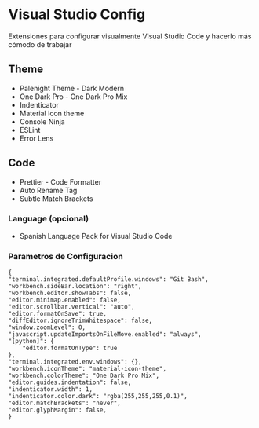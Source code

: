 # Visual Studio Config

Extensiones para configurar visualmente Visual Studio Code y hacerlo más cómodo de trabajar

## Theme

 - Palenight Theme - Dark Modern
 - One Dark Pro - One Dark Pro Mix
 - Indenticator
 - Material Icon theme
 - Console Ninja
 - ESLint
 - Error Lens

## Code

 - Prettier - Code Formatter
 - Auto Rename Tag
 - Subtle Match Brackets

### Language (opcional)

 - Spanish Language Pack for Visual Studio Code

### Parametros de Configuracion

    {
    "terminal.integrated.defaultProfile.windows": "Git Bash",
    "workbench.sideBar.location": "right",
    "workbench.editor.showTabs": false,
    "editor.minimap.enabled": false,
    "editor.scrollbar.vertical": "auto",
    "editor.formatOnSave": true,
    "diffEditor.ignoreTrimWhitespace": false,
    "window.zoomLevel": 0,
    "javascript.updateImportsOnFileMove.enabled": "always",
    "[python]": {
        "editor.formatOnType": true
    },
    "terminal.integrated.env.windows": {},
    "workbench.iconTheme": "material-icon-theme",
    "workbench.colorTheme": "One Dark Pro Mix",
    "editor.guides.indentation": false,
    "indenticator.width": 1,
    "indenticator.color.dark": "rgba(255,255,255,0.1)",
    "editor.matchBrackets": "never",
    "editor.glyphMargin": false,
	}
    
